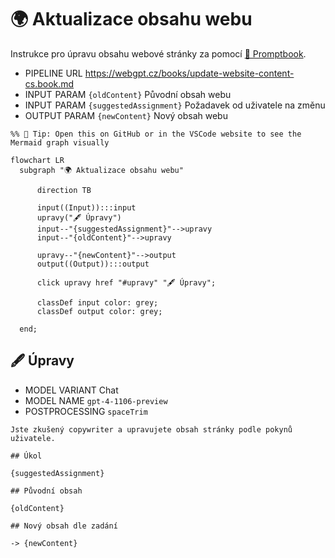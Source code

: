 # 🌍 Aktualizace obsahu webu

Instrukce pro úpravu obsahu webové stránky za pomocí [📖 Promptbook](https://github.com/webgptorg/promptbook).

-   PIPELINE URL https://webgpt.cz/books/update-website-content-cs.book.md
-   INPUT  PARAM `{oldContent}` Původní obsah webu
-   INPUT  PARAM `{suggestedAssignment}` Požadavek od uživatele na změnu
-   OUTPUT PARAM `{newContent}` Nový obsah webu

<!--
## 🖋 Vylepšení zadání

-   MODEL VARIANT Completion
-   MODEL NAME `gpt-3.5-turbo-instruct`
-   POSTPROCESSING `spaceTrim`

```
Jste zkušený webdesignér a manažer, od máte od uživatele nezpracované zadání, co změnit na webových stránkách.
Udělejte si z toho profesionální a strukturované zadání.

## Surové zadání ve znění od zákazníka

{suggestedAssignment}

## Zadání
```

`-> {proffesionalAssignment}` Profesionálně vypadající požadavek na změnu

## 👤 Schválení vylepšeného zadání

-   DIALOG TEMPLATE

Je to změna, kterou chcete provést?

```
{proffesionalAssignment}
```

`-> {finalAssignment}` Finální žádost o změnu

-->

<!--Graph-->
<!-- ⚠️ WARNING: This code has been generated so that any manual changes will be overwritten -->

```mermaid
%% 🔮 Tip: Open this on GitHub or in the VSCode website to see the Mermaid graph visually

flowchart LR
  subgraph "🌍 Aktualizace obsahu webu"

      direction TB

      input((Input)):::input
      upravy("🖋 Úpravy")
      input--"{suggestedAssignment}"-->upravy
      input--"{oldContent}"-->upravy

      upravy--"{newContent}"-->output
      output((Output)):::output

      click upravy href "#upravy" "🖋 Úpravy";

      classDef input color: grey;
      classDef output color: grey;

  end;
```

<!--/Graph-->

## 🖋 Úpravy

-   MODEL VARIANT Chat
-   MODEL NAME `gpt-4-1106-preview` <!-- <- TODO: Maybe best modal is Claude, but either case, Promptbook should pick the best one -->
-   POSTPROCESSING `spaceTrim`

```
Jste zkušený copywriter a upravujete obsah stránky podle pokynů uživatele.

## Úkol

{suggestedAssignment}

## Původní obsah

{oldContent}

## Nový obsah dle zadání
```

`-> {newContent}`
